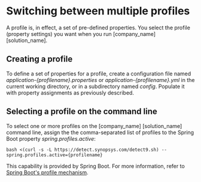 # Switching between multiple profiles

A profile is, in effect, a set of pre-defined properties. You select the profile (property settings)
you want when you run [company_name] [solution_name].

## Creating a profile

To define a set of properties for a profile, create a configuration file named *application-{profilename}.properties*
or *application-{profilename}.yml* in the current working directory, or in a subdirectory named *config*.
Populate it with property assignments as previously described.

## Selecting a profile on the command line

To select one or more profiles on the [company_name] [solution_name] command line, assign the the comma-separated list of profiles
to the Spring Boot property *spring.profiles.active*:
```
bash <(curl -s -L https://detect.synopsys.com/detect9.sh) --spring.profiles.active={profilename}
```

This capability is provided by Spring Boot. For more information, refer to
[Spring Boot's profile mechanism](https://docs.spring.io/spring-boot/docs/2.4.5/reference/html/spring-boot-features.html#boot-features-profiles).
